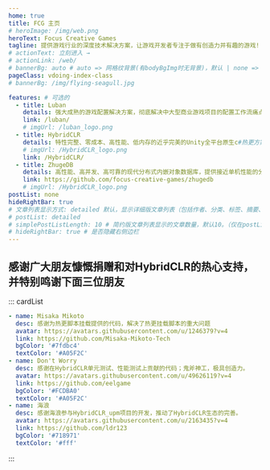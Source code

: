 ```yaml
---
home: true
title: FCG 主页
# heroImage: /img/web.png
heroText: Focus Creative Games
tagline: 提供游戏行业的深度技术解决方案，让游戏开发者专注于做有创造力并有趣的游戏!
# actionText: 立刻进入 →
# actionLink: /web/
# bannerBg: auto # auto => 网格纹背景(有bodyBgImg时无背景)，默认 | none => 无 | '大图地址' | background: 自定义背景样式       提示：如发现文本颜色不适应你的背景时可以到palette.styl修改$bannerTextColor变量
pageClass: vdoing-index-class
# bannerBg: /img/flying-seagull.jpg

features: # 可选的
  - title: Luban
    details: 强大成熟的游戏配置解决方案，彻底解决中大型商业游戏项目的配置工作流痛点
    link: /luban/
    # imgUrl: /luban_logo.png
  - title: HybridCLR
    details: 特性完整、零成本、高性能、低内存的近乎完美的Unity全平台原生c#热更方案
    # imgUrl: /HybridCLR_logo.png
    link: /HybridCLR/
  - title: ZhugeDB
    details: 高性能、高并发、高可靠的现代分布式内嵌对象数据库，提供接近单机性能的分布式ACID事务和实时增量持久化支持，游戏系统功能服务高性能无状态化的解决方案
    link: https://github.com/focus-creative-games/zhugedb
    # imgUrl: /HybridCLR_logo.png
postList: none
hideRightBar: true
# 文章列表显示方式: detailed 默认，显示详细版文章列表（包括作者、分类、标签、摘要、分页等）| simple => 显示简约版文章列表（仅标题和日期）| none 不显示文章列表
# postList: detailed
# simplePostListLength: 10 # 简约版文章列表显示的文章数量，默认10。（仅在postList设置为simple时生效）
# hideRightBar: true # 是否隐藏右侧边栏
---
```


<ClientOnly>
  <IndexBigImg />
</ClientOnly>

## 感谢广大朋友慷慨捐赠和对HybridCLR的热心支持，并特别鸣谢下面三位朋友

::: cardList

```yaml
- name: Misaka Mikoto
  desc: 感谢为热更脚本挂载提供的代码，解决了热更挂载脚本的重大问题
  avatar: https://avatars.githubusercontent.com/u/1246379?v=4
  link: https://github.com/Misaka-Mikoto-Tech
  bgColor: '#7fdbc4'
  textColor: '#A05F2C'
- name: Don't Worry
  desc: 感谢在HybridCLR单元测试、性能测试上贡献的代码；鬼斧神工，极具创造力。
  avatar: https://avatars.githubusercontent.com/u/49626119?v=4
  link: https://github.com/eelgame
  bgColor: '#FCDBA0'
  textColor: '#A05F2C'
- name: 海浪
  desc: 感谢海浪参与HybridCLR_upm项目的开发，推动了HybridCLR生态的完善。
  avatar: https://avatars.githubusercontent.com/u/2163435?v=4
  link: https://github.com/ldr123
  bgColor: '#718971'
  textColor: '#fff'
```

:::
